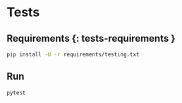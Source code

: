 # Tests

## Requirements {: tests-requirements }

```sh
pip install -U -r requirements/testing.txt
```

## Run

```bash
pytest
```
